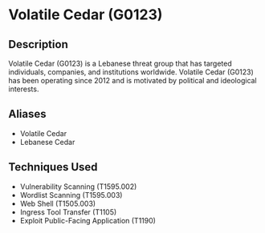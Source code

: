 # Volatile Cedar (G0123)

## Description
Volatile Cedar (G0123) is a Lebanese threat group that has targeted individuals, companies, and institutions worldwide. Volatile Cedar (G0123) has been operating since 2012 and is motivated by political and ideological interests.

## Aliases
- Volatile Cedar
- Lebanese Cedar

## Techniques Used
- Vulnerability Scanning (T1595.002)
- Wordlist Scanning (T1595.003)
- Web Shell (T1505.003)
- Ingress Tool Transfer (T1105)
- Exploit Public-Facing Application (T1190)

